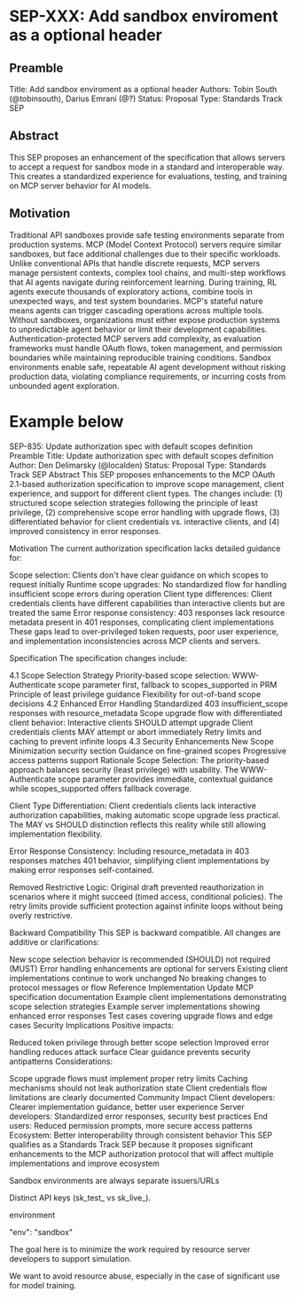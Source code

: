 # SEP-XXX: Add sandbox enviroment as a optional header

## Preamble
Title: Add sandbox enviroment as a optional header
Authors: Tobin South (@tobinsouth), Darius Emrani (@?)
Status: Proposal
Type: Standards Track SEP

## Abstract
This SEP proposes an enhancement of the specification that allows servers to accept a request for sandbox mode in a standard and interoperable way. This creates a standardized experience for evaluations, testing, and training on MCP server behavior for AI models. 


## Motivation
Traditional API sandboxes provide safe testing environments separate from production systems. MCP (Model Context Protocol) servers require similar sandboxes, but face additional challenges due to their specific workloads. Unlike conventional APIs that handle discrete requests, MCP servers manage persistent contexts, complex tool chains, and multi-step workflows that AI agents navigate during reinforcement learning.
During training, RL agents execute thousands of exploratory actions, combine tools in unexpected ways, and test system boundaries. MCP's stateful nature means agents can trigger cascading operations across multiple tools. Without sandboxes, organizations must either expose production systems to unpredictable agent behavior or limit their development capabilities.
Authentication-protected MCP servers add complexity, as evaluation frameworks must handle OAuth flows, token management, and permission boundaries while maintaining reproducible training conditions. Sandbox environments enable safe, repeatable AI agent development without risking production data, violating compliance requirements, or incurring costs from unbounded agent exploration.










# Example below


SEP-835: Update authorization spec with default scopes definition
Preamble
Title: Update authorization spec with default scopes definition
Author: Den Delimarsky (@localden)
Status: Proposal
Type: Standards Track SEP
Abstract
This SEP proposes enhancements to the MCP OAuth 2.1-based authorization specification to improve scope management, client experience, and support for different client types. The changes include: (1) structured scope selection strategies following the principle of least privilege, (2) comprehensive scope error handling with upgrade flows, (3) differentiated behavior for client credentials vs. interactive clients, and (4) improved consistency in error responses.

Motivation
The current authorization specification lacks detailed guidance for:

Scope selection: Clients don't have clear guidance on which scopes to request initially
Runtime scope upgrades: No standardized flow for handling insufficient scope errors during operation
Client type differences: Client credentials clients have different capabilities than interactive clients but are treated the same
Error response consistency: 403 responses lack resource metadata present in 401 responses, complicating client implementations
These gaps lead to over-privileged token requests, poor user experience, and implementation inconsistencies across MCP clients and servers.

Specification
The specification changes include:

4.1 Scope Selection Strategy
Priority-based scope selection: WWW-Authenticate scope parameter first, fallback to scopes_supported in PRM
Principle of least privilege guidance
Flexibility for out-of-band scope decisions
4.2 Enhanced Error Handling
Standardized 403 insufficient_scope responses with resource_metadata
Scope upgrade flow with differentiated client behavior:
Interactive clients SHOULD attempt upgrade
Client credentials clients MAY attempt or abort immediately
Retry limits and caching to prevent infinite loops
4.3 Security Enhancements
New Scope Minimization security section
Guidance on fine-grained scopes
Progressive access patterns support
Rationale
Scope Selection: The priority-based approach balances security (least privilege) with usability. The WWW-Authenticate scope parameter provides immediate, contextual guidance while scopes_supported offers fallback coverage.

Client Type Differentiation: Client credentials clients lack interactive authorization capabilities, making automatic scope upgrade less practical. The MAY vs SHOULD distinction reflects this reality while still allowing implementation flexibility.

Error Response Consistency: Including resource_metadata in 403 responses matches 401 behavior, simplifying client implementations by making error responses self-contained.

Removed Restrictive Logic: Original draft prevented reauthorization in scenarios where it might succeed (timed access, conditional policies). The retry limits provide sufficient protection against infinite loops without being overly restrictive.

Backward Compatibility
This SEP is backward compatible. All changes are additive or clarifications:

New scope selection behavior is recommended (SHOULD) not required (MUST)
Error handling enhancements are optional for servers
Existing client implementations continue to work unchanged
No breaking changes to protocol messages or flow
Reference Implementation
Update MCP specification documentation
Example client implementations demonstrating scope selection strategies
Example server implementations showing enhanced error responses
Test cases covering upgrade flows and edge cases
Security Implications
Positive impacts:

Reduced token privilege through better scope selection
Improved error handling reduces attack surface
Clear guidance prevents security antipatterns
Considerations:

Scope upgrade flows must implement proper retry limits
Caching mechanisms should not leak authorization state
Client credentials flow limitations are clearly documented
Community Impact
Client developers: Clearer implementation guidance, better user experience
Server developers: Standardized error responses, security best practices
End users: Reduced permission prompts, more secure access patterns
Ecosystem: Better interoperability through consistent behavior
This SEP qualifies as a Standards Track SEP because it proposes significant enhancements to the MCP authorization protocol that will affect multiple implementations and improve ecosystem






Sandbox environments are always separate issuers/URLs 

Distinct API keys (sk_test_ vs sk_live_).

environment

"env": "sandbox"

The goal here is to minimize the work required by resource server developers to support simulation. 


We want to avoid resource abuse, especially in the case of significant use for model training. 

